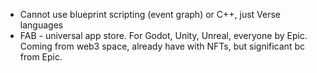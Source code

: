   * Cannot use blueprint scripting (event graph) or C++, just Verse languages
  * FAB - universal app store. For Godot, Unity, Unreal, everyone by Epic. Coming from web3 space, already have with NFTs, but significant bc from Epic.